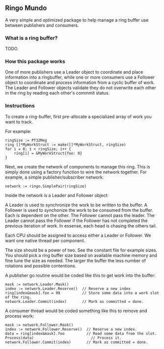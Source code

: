 ## Ringo Mundo

A very simple and optimized package to help manage a ring buffer use between publishers and consumers.

### What is a ring buffer?

TODO

### How this package works

One of more publishers use a Leader object to coordinate and place information into a ringbuffer, while one or more consumers use a Follower object to coordinate and process information from a cyclic buffer of work. The Leader and Follower objects validate they do not overwrite each other in the ring by reading each other's commmit status.

### Instructions

To create a ring-buffer, first pre-allocate a specialized array of work you want to track.

For example:
```
ringSize := PT32Meg
ring []*MyWorkStruct := make([]*MyWorkStruct, ringSize)
for i = 0; i < ringSize; i++ {
	ring[i] = &MyWorkStruct{foo: 0}
}
```
Next, we create the network of components to manage this ring.  This is simply done using a factory function to wire the network together.  For example, a simple publisher/subscriber network:
```
network := ringo.SimplePair(ringSize)
```
Inside the network is a Leader and Follower object:

A Leader is used to synchronize the work to be written to the buffer.
A Follower is used to synchonize the work to be consumed from the buffer.
Each is dependent on the other.  The Follower cannot pass the leader.  The Leader cannot
pass the Follower if the Follower has not completed the previous iteration of work.
In essense, each head is chasing the others tail.

Each CPU should be assigned to access either a Leader or Follower. We want one native thread per component.

The size should be a power of two.  See the constant file for example sizes. You should pick a ring buffer size based on available machine memory and fine tune the size as needed.  The larger the buffer the less number of rotations and possible contentions.

A publisher go routine would be coded like this to get work into the buffer:
```
mask := network.Leader.Mask()
index := network.Leader.Reserve()  // Reserve a new index
ring[index&mask].foo = 99          // Store some data into a work slot of the ring.
network.Leader.Commit(index)       // Mark as committed = done.
```
A consumer thread would be coded something like this to remove and process work:
```
mask := network.Follower.Mask()
index := network.Follower.Reserve()  // Reserve a new index.
data = ring[index&mask].foo          // Read some data from the slot.
Process(data)						   // Process it.
network.Follower.Commit(index)       // Mark as committed = done.

```

